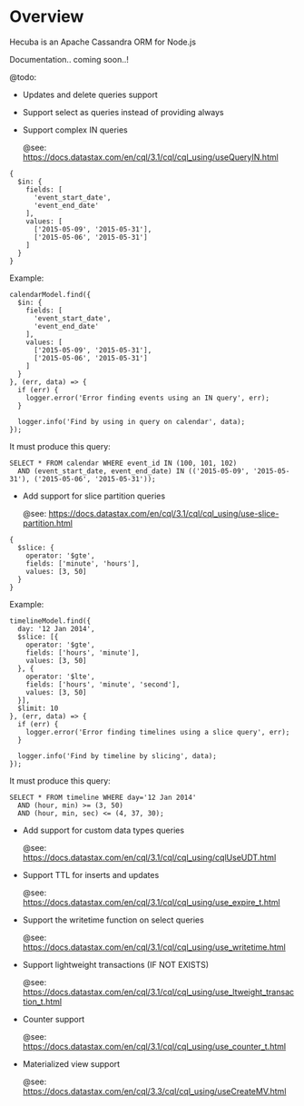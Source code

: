 # Overview

Hecuba is an Apache Cassandra ORM for Node.js

Documentation.. coming soon..!

@todo:

- Updates and delete queries support

- Support select as queries instead of providing always

- Support complex IN queries

    @see: https://docs.datastax.com/en/cql/3.1/cql/cql_using/useQueryIN.html

```
{
  $in: {
    fields: [
      'event_start_date',
      'event_end_date'
    ],
    values: [
      ['2015-05-09', '2015-05-31'],
      ['2015-05-06', '2015-05-31']
    ]
  }
}
```

Example:

```
calendarModel.find({
  $in: {
    fields: [
      'event_start_date',
      'event_end_date'
    ],
    values: [
      ['2015-05-09', '2015-05-31'],
      ['2015-05-06', '2015-05-31']
    ]
  }
}, (err, data) => {
  if (err) {
    logger.error('Error finding events using an IN query', err);
  }

  logger.info('Find by using in query on calendar', data);
});
```

It must produce this query:

```
SELECT * FROM calendar WHERE event_id IN (100, 101, 102) 
  AND (event_start_date, event_end_date) IN (('2015-05-09', '2015-05-31'), ('2015-05-06', '2015-05-31'));

```

- Add support for slice partition queries

    @see: https://docs.datastax.com/en/cql/3.1/cql/cql_using/use-slice-partition.html

```
{
  $slice: {
    operator: '$gte',
    fields: ['minute', 'hours'],
    values: [3, 50]
  }
} 
```

Example:

```
timelineModel.find({
  day: '12 Jan 2014',
  $slice: [{
    operator: '$gte',
    fields: ['hours', 'minute'],
    values: [3, 50]
  }, {
    operator: '$lte',
    fields: ['hours', 'minute', 'second'],
    values: [3, 50]
  }],
  $limit: 10
}, (err, data) => {
  if (err) {
    logger.error('Error finding timelines using a slice query', err);
  }

  logger.info('Find by timeline by slicing', data);
});
```

It must produce this query:

```
SELECT * FROM timeline WHERE day='12 Jan 2014'
  AND (hour, min) >= (3, 50)
  AND (hour, min, sec) <= (4, 37, 30);
```


- Add support for custom data types queries

    @see: https://docs.datastax.com/en/cql/3.1/cql/cql_using/cqlUseUDT.html

- Support TTL for inserts and updates

    @see: https://docs.datastax.com/en/cql/3.1/cql/cql_using/use_expire_t.html

- Support the writetime function on select queries

    @see: https://docs.datastax.com/en/cql/3.1/cql/cql_using/use_writetime.html

- Support lightweight transactions (IF NOT EXISTS)

    @see: https://docs.datastax.com/en/cql/3.1/cql/cql_using/use_ltweight_transaction_t.html

- Counter support

    @see: https://docs.datastax.com/en/cql/3.1/cql/cql_using/use_counter_t.html

- Materialized view support

    @see: https://docs.datastax.com/en/cql/3.3/cql/cql_using/useCreateMV.html
